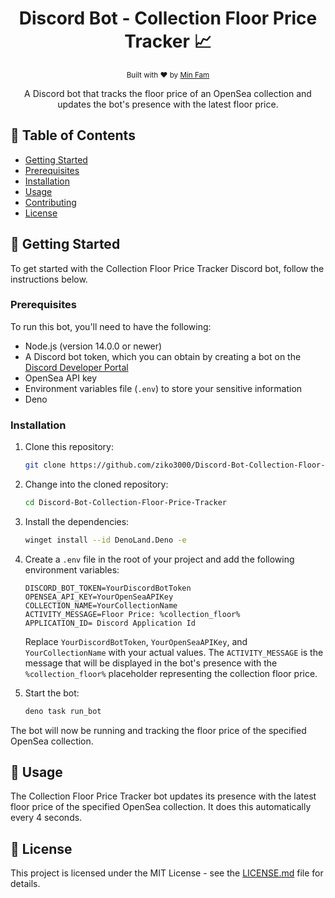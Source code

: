 <h1 align="center">Discord Bot - Collection Floor Price Tracker 📈</h1>

<div align="center">
  <sub>Built with ❤️ by
  <a href="https://github.com/ziko3000">Min Fam</a>
  </sub>
</div>

<p align="center">
A Discord bot that tracks the floor price of an OpenSea collection and updates the bot's presence with the latest floor price.
</p>

## 📝 Table of Contents

- [Getting Started](#getting-started)
- [Prerequisites](#prerequisites)
- [Installation](#installation)
- [Usage](#usage)
- [Contributing](#contributing)
- [License](#license)

## 🏁 Getting Started <a name = "getting-started"></a>

To get started with the Collection Floor Price Tracker Discord bot, follow the instructions below.

### Prerequisites <a name = "prerequisites"></a>

To run this bot, you'll need to have the following:

- Node.js (version 14.0.0 or newer)
- A Discord bot token, which you can obtain by creating a bot on the [Discord Developer Portal](https://discord.com/developers/applications)
- OpenSea API key
- Environment variables file (`.env`) to store your sensitive information
- Deno

### Installation <a name = "installation"></a>

1. Clone this repository:

    ```bash
    git clone https://github.com/ziko3000/Discord-Bot-Collection-Floor-Price-Tracker.git](https://github.com/ziko3000/NFTFloorbot
    ```

2. Change into the cloned repository:

    ```bash
    cd Discord-Bot-Collection-Floor-Price-Tracker
    ```

3. Install the dependencies:

    ```bash
    winget install --id DenoLand.Deno -e
    ```

4. Create a `.env` file in the root of your project and add the following environment variables:

    ```
    DISCORD_BOT_TOKEN=YourDiscordBotToken
    OPENSEA_API_KEY=YourOpenSeaAPIKey
    COLLECTION_NAME=YourCollectionName
    ACTIVITY_MESSAGE=Floor Price: %collection_floor%
    APPLICATION_ID= Discord Application Id
    ```

   Replace `YourDiscordBotToken`, `YourOpenSeaAPIKey`, and `YourCollectionName` with your actual values. The `ACTIVITY_MESSAGE` is the message that will be displayed in the bot's presence with the `%collection_floor%` placeholder representing the collection floor price.

5. Start the bot:

    ```bash
    deno task run_bot
    ```

The bot will now be running and tracking the floor price of the specified OpenSea collection.

## 🎈 Usage <a name = "usage"></a>

The Collection Floor Price Tracker bot updates its presence with the latest floor price of the specified OpenSea collection. It does this automatically every 4 seconds.


## 📄 License <a name = "license"></a>

This project is licensed under the MIT License - see the [LICENSE.md](LICENSE.md) file for details.
